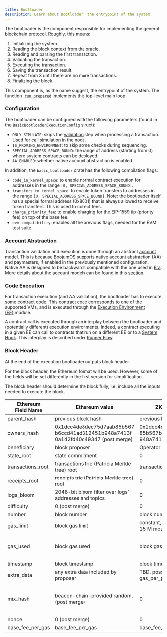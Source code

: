 ```yaml
---
title: Bootloader
description: Learn about Bootloader, the entrypoint of the system
---
```


The bootloader is the component responsible for implementing the general blockchain protocol. Roughly, this means:

1. Initializing the system.
2. Reading the block context from the oracle.
3. Reading and parsing the first transaction.
4. Validating the transaction.
5. Executing the transaction.
6. Saving the transaction result.
7. Repeat from 3 until there are no more transactions.
8. Finalizing the block.

This component is, as the name suggest, the entrypoint of the system.
The function  [`run_prepared`](https://github.com/matter-labs/zk_ee/blob/main/basic_bootloader/src/bootloader/mod.rs) implements this
top-level main loop.

### Configuration

The bootloader can be configured with the following parameters
(found in the [`BasicBootloaderExecutionConfig`](https://github.com/matter-labs/zk_ee/blob/main/basic_bootloader/src/bootloader/config.rs) struct):

- `ONLY_SIMULATE`: skips the [validation](/zksync-protocol/zksyncos/tx-processing#validation) step
when processing a transaction. Used for call simulation in the node.
- `IS_PROVING_ENVIRONMENT`: to skip some checks during sequencing.
- `SPECIAL_ADDRESS_SPACE_BOUND`: the range of address (starting from 0) where system contracts can be deployed.
- `AA_ENABLED`: whether native account abstraction is enabled.

In addition, the `basic_bootloader` crate has the following compilation flags:

- `code_in_kernel_space`: to enable normal contract execution for addresses in the range `[0, SPECIAL_ADDRESS_SPACE_BOUND]`.
- `transfers_to_kernel_space`: to enable token transfers to addresses in the range `[0, SPECIAL_ADDRESS_SPACE_BOUND]`. Note: the bootloader itself
has a special formal address (0x8001) that is always allowed to receive token transfers. This is used to collect fees.
- `charge_priority_fee`: to enable charging for the EIP-1559 tip (priority fee) on top of the base fee.
- `evm-compatibility`: enables all the previous flags, needed for the EVM test suite.

### Account Abstraction

Transaction validation and execution is done through an
abstract [account model](/zksync-protocol/zksyncos/tx-processing#account-models). This is because BoojumOS supports
native account abstraction (AA) and paymasters, if enabled in the previously mentioned configuration. Native AA is designed to be backwards
compatible with the one used in [Era](https://docs.zksync.io/zksync-era/unique-features/account-abstraction). More details about the account models
can be found in this [section](/zksync-protocol/zksyncos/tx-processing).

### Code Execution

For transaction execution (and AA validation), the bootloader has to execute some contract code. This contract code corresponds to one of the
supported VMs, and is executed through the
[Execution Environment (EE)](/zksync-protocol/zksyncos/execution-environment) module.

A contract call is executed through an interplay between the bootloader and (potentially different) execution environments. Indeed, a contract
executing in a given EE can call to contracts that run on a different EE or to
a [System Hook](/zksync-protocol/zksyncos/hooks-flows#system-hooks). This interplay is described
under [Runner Flow](/zksync-protocol/zksyncos/hooks-flows#runner-flow).

### Block Header

At the end of the execution bootloader outputs block header.

For the block header, the Ethereum format will be used. However, some of the fields will be set differently in the first version for simplification.

The block header should determine the block fully, i.e. include all the inputs needed to execute the block.

<!-- markdownlint-disable -->

| Ethereum <br> Field Name | Ethereum value                                                                                                  | ZKsync OS value                                                                                             | Comments                                |
|---------------------|------------------------------------------------------------------------------------------------------------------|--------------------------------------------------------------------------------------------------------------|-----------------------------------------|
| parent_hash         | previous block hash                                                                                               | previous block hash                                                                                          |                                         |
| owners_hash         | 0x1dcc4de8dec75d7aab85b567<br>b6ccd41ad312451b948a7413f<br>0a142fd40d49347 (post merge) | 0x1dcc4de8dec75d7aab<br>85b567b6ccd41ad312451b<br>948a7413f0a142fd40d49347                                       | hash of empty RLP list                  |
| beneficiary         | block proposer                                                                                                    | Operator (fee) address                                                                                       |                                         |
| state_root          | state commitment                                                                                                  | 0                                                                                                            |                                         |
| transactions_root   | transactions trie (Patricia Merkle tree) root                                                                     | transactions rolling hash                                                                                    |                                         |
| receipts_root       | receipts trie (Patricia Merkle tree) root                                                                         | 0                                                                                                            |                                         |
| logs_bloom          | 2048-bit bloom filter over logs’ addresses and topics                                                             | 0                                                                                                            |                                         |
| difficulty          | 0 (post merge)                                                                                                    | 0                                                                                                            |                                         |
| number              | block number                                                                                                      | block number                                                                                                 |                                         |
| gas_limit           | block gas limit                                                                                                   | constant, not defined yet, 10–15 M most likely                                                               |                                         |
| gas_used            | block gas used                                                                                                    | block gas used                                                                                               | TBD — with or without pubdata           |
| timestamp           | block timestamp                                                                                                   | block timestamp                                                                                              |                                         |
| extra_data          | any extra data included by proposer                                                                               | TBD, possibly gas_per_pubdata                                                                                |                                         |
| mix_hash            | beacon-chain-provided random, (post merge)                                                             | 0                                                                                                            | after consensus will be provided random |
| nonce               | 0 (post merge)                                                                                                    | 0                                                                                                            |                                         |
| base_fee_per_gas    | base_fee_per_gas                                                                                                  | base_fee_per_gas                                                                                             |                                         |

<!-- markdownlint-enable -->